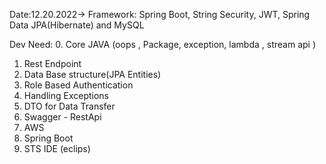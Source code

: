 Date:12.20.2022-> Framework: Spring Boot, String Security, JWT, Spring Data JPA(Hibernate) and MySQL

Dev Need: 
0. Core JAVA (oops , Package, exception, lambda , stream api )
1. Rest Endpoint 
2. Data Base structure(JPA Entities)
3. Role Based Authentication 
4. Handling Exceptions 
5. DTO for Data Transfer 
6. Swagger - RestApi
7. AWS
8. Spring Boot
9. STS IDE (eclips)

